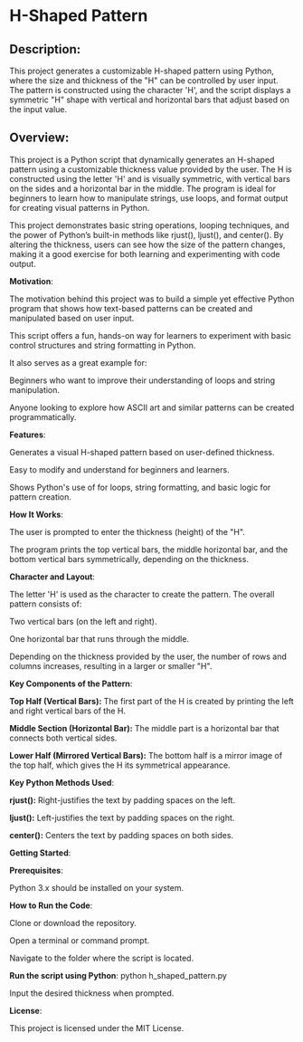 # **H-Shaped Pattern**

## **Description**:

This project generates a customizable H-shaped pattern using Python, where the size and thickness of the "H" can be controlled by user input. The pattern is constructed using the character 'H', and the script displays a symmetric "H" shape with vertical and horizontal bars that adjust based on the input value.

## **Overview**:

This project is a Python script that dynamically generates an H-shaped pattern using a customizable thickness value provided by the user. The H is constructed using the letter 'H' and is visually symmetric, with vertical bars on the sides and a horizontal bar in the middle. The program is ideal for beginners to learn how to manipulate strings, use loops, and format output for creating visual patterns in Python.

This project demonstrates basic string operations, looping techniques, and the power of Python’s built-in methods like rjust(), ljust(), and center(). By altering the thickness, users can see how the size of the pattern changes, making it a good exercise for both learning and experimenting with code output.

**Motivation**:

The motivation behind this project was to build a simple yet effective Python program that shows how text-based patterns can be created and manipulated based on user input.

This script offers a fun, hands-on way for learners to experiment with basic control structures and string formatting in Python.

It also serves as a great example for:

Beginners who want to improve their understanding of loops and string manipulation.

Anyone looking to explore how ASCII art and similar patterns can be created programmatically.


**Features**:

   Generates a visual H-shaped pattern based on user-defined thickness.
   
   Easy to modify and understand for beginners and learners.
   
   Shows Python's use of for loops, string formatting, and basic logic for pattern creation.
   
**How It Works**:

   The user is prompted to enter the thickness (height) of the "H".
   
   The program prints the top vertical bars, the middle horizontal bar, and the bottom vertical bars symmetrically, depending on the thickness.

**Character and Layout**:

The letter 'H' is used as the character to create the pattern. The overall pattern consists of:

Two vertical bars (on the left and right).

One horizontal bar that runs through the middle.

Depending on the thickness provided by the user, the number of rows and columns increases, resulting in a larger or smaller "H".

**Key Components of the Pattern**:

**Top Half (Vertical Bars):**  The first part of the H is created by printing the left and right vertical bars of the H.

**Middle Section (Horizontal Bar):**  The middle part is a horizontal bar that connects both vertical sides.

**Lower Half (Mirrored Vertical Bars):**  The bottom half is a mirror image of the top half, which gives the H its symmetrical appearance.

**Key Python Methods Used**:

**rjust():**  Right-justifies the text by padding spaces on the left.

**ljust():**  Left-justifies the text by padding spaces on the right.

**center():**  Centers the text by padding spaces on both sides.

**Getting Started**:

**Prerequisites**:

Python 3.x should be installed on your system.

**How to Run the Code**:

   Clone or download the repository.

   Open a terminal or command prompt.
   
   Navigate to the folder where the script is located.
   
**Run the script using Python**:  python h_shaped_pattern.py
  
   Input the desired thickness when prompted.
   
**License**:

This project is licensed under the MIT License.



